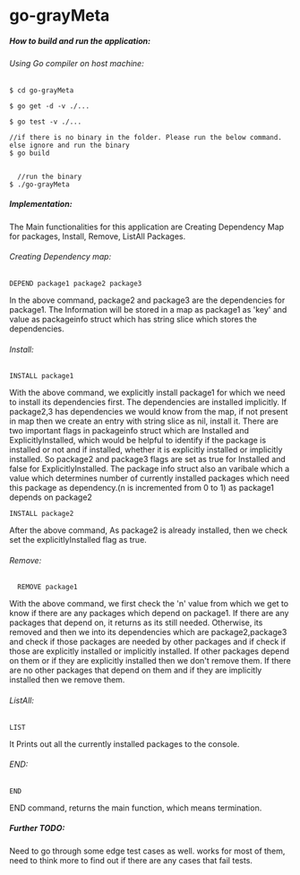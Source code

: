 # go-grayMeta

##### How to build and run the application:


###### Using Go compiler on host machine:


  ```
  $ cd go-grayMeta

  $ go get -d -v ./...

  $ go test -v ./...

  //if there is no binary in the folder. Please run the below command. else ignore and run the binary
  $ go build


    //run the binary
  $ ./go-grayMeta
  ```




##### Implementation:

  The Main functionalities for this application are Creating Dependency Map for packages, Install, Remove, ListAll Packages.

###### Creating Dependency map:
  ```
  DEPEND package1 package2 package3
  ```
  In the above command, package2 and package3 are the dependencies for package1. The Information
  will be stored in a map as package1 as 'key' and value as packageinfo struct which has string slice which stores the dependencies.

######  Install:
  ```
  INSTALL package1
  ```


  With the above command, we explicitly install package1 for which we need to install its dependencies first. The dependencies are installed implicitly. If package2,3 has dependencies we would know from the map, if not
  present in map then we create an entry with string slice as nil, install it. There are two important flags in packageinfo struct which are Installed and ExplicitlyInstalled, which would be helpful to identify if the package is
  installed or not and if installed, whether it is explicitly installed or implicitly installed. So package2 and package3 flags are set as true for Installed and false for ExplicitlyInstalled. The package info struct also an varibale which a
  value which determines number of currently installed packages which need this package as dependency.(n is incremented from 0 to 1) as package1 depends on package2



  ```
  INSTALL package2
  ```

  After the above command, As package2 is already installed, then we check set the explicitlyInstalled flag as true.


###### Remove:
  ```
    REMOVE package1
  ```


  With the above command, we first check the 'n' value from which we get to know if there are any packages which depend on package1. If there are any packages that depend on, it returns as its still needed.
  Otherwise, its removed and then we into its dependencies which are package2,package3 and check if those packages are needed by other packages and if check if those are explicitly installed or implicitly installed.
  If other packages depend on them or if they are explicitly installed then we don't remove them. If there are no other packages that depend on them and if they are implicitly installed then we remove them.

###### ListAll:
  ```
  LIST
  ```

  It Prints out all the currently installed packages to the console.



###### END:
 ```
 END
 ```
 END command, returns the main function, which means termination.


##### Further TODO:

Need to go through some edge test cases as well. works for most of them, need to think more to find out if there are any cases that fail tests.


